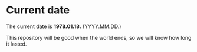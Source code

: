 # Current date

The current date is **1978.01.18.** (YYYY.MM.DD.)

This repository will be good when the world ends, so we will know how long it lasted.